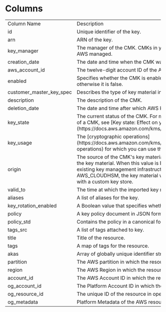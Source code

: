 # Columns  

<table>
	<tr><td>Column Name</td><td>Description</td></tr>
	<tr><td>id</td><td>Unique identifier of the key.</td></tr>
	<tr><td>arn</td><td>ARN of the key.</td></tr>
	<tr><td>key_manager</td><td>The manager of the CMK. CMKs in your AWS account are either customer managed or AWS managed.</td></tr>
	<tr><td>creation_date</td><td>The date and time when the CMK was created.</td></tr>
	<tr><td>aws_account_id</td><td>The twelve-digit account ID of the AWS account that owns the CMK.</td></tr>
	<tr><td>enabled</td><td>Specifies whether the CMK is enabled. When KeyState is Enabled this value is true, otherwise it is false.</td></tr>
	<tr><td>customer_master_key_spec</td><td>Describes the type of key material in the CMK.</td></tr>
	<tr><td>description</td><td>The description of the CMK.</td></tr>
	<tr><td>deletion_date</td><td>The date and time after which AWS KMS deletes the CMK.</td></tr>
	<tr><td>key_state</td><td>The current status of the CMK. For more information about how key state affects the use of a CMK, see [Key state: Effect on your CMK](https://docs.aws.amazon.com/kms/latest/developerguide/key-state.html).</td></tr>
	<tr><td>key_usage</td><td>The [cryptographic operations](https://docs.aws.amazon.com/kms/latest/developerguide/concepts.html#cryptographic-operations) for which you can use the CMK.</td></tr>
	<tr><td>origin</td><td>The source of the CMK&#39;s key material. When this value is AWS_KMS, AWS KMS created the key material. When this value is EXTERNAL, the key material was imported from your existing key management infrastructure or the CMK lacks key material. When this value is AWS_CLOUDHSM, the key material was created in the AWS CloudHSM cluster associated with a custom key store.</td></tr>
	<tr><td>valid_to</td><td>The time at which the imported key material expires.</td></tr>
	<tr><td>aliases</td><td>A list of aliases for the key.</td></tr>
	<tr><td>key_rotation_enabled</td><td>A Boolean value that specifies whether key rotation is enabled.</td></tr>
	<tr><td>policy</td><td>A key policy document in JSON format.</td></tr>
	<tr><td>policy_std</td><td>Contains the policy in a canonical form for easier searching.</td></tr>
	<tr><td>tags_src</td><td>A list of tags attached to key.</td></tr>
	<tr><td>title</td><td>Title of the resource.</td></tr>
	<tr><td>tags</td><td>A map of tags for the resource.</td></tr>
	<tr><td>akas</td><td>Array of globally unique identifier strings (also known as) for the resource.</td></tr>
	<tr><td>partition</td><td>The AWS partition in which the resource is located (aws, aws-cn, or aws-us-gov).</td></tr>
	<tr><td>region</td><td>The AWS Region in which the resource is located.</td></tr>
	<tr><td>account_id</td><td>The AWS Account ID in which the resource is located.</td></tr>
	<tr><td>og_account_id</td><td>The Platform Account ID in which the resource is located.</td></tr>
	<tr><td>og_resource_id</td><td>The unique ID of the resource in opengovernance.</td></tr>
	<tr><td>og_metadata</td><td>Platform Metadata of the AWS resource.</td></tr>
</table>